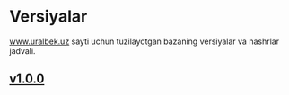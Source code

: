 # Versiyalar
www.uralbek.uz sayti uchun tuzilayotgan bazaning versiyalar va nashrlar jadvali.
<h2><a href="https://v1-0-0.netlify.app/">v1.0.0</a></h2>